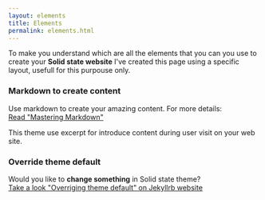 ```yaml
---
layout: elements
title: Elements
permalink: elements.html
---
```

To make you understand which are all the elements that you can you use to create your **Solid state website** I've created this page using a specific layout, usefull for this purpouse only.

### Markdown to create content
Use markdown to create your amazing content. For more details:  
[Read "Mastering Markdown"](https://guides.github.com/features/mastering-markdown/)

This theme use excerpt for introduce content during user visit on your web site.

### Override theme default
Would you like to **change something** in Solid state theme?  
[Take a look "Overriging theme default" on Jekyllrb website](https://jekyllrb.com/docs/themes/#overriding-theme-defaults)
